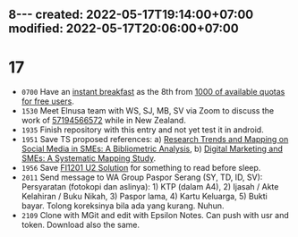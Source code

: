 8---
created: 2022-05-17T19:14:00+07:00
modified: 2022-05-17T20:06:00+07:00
---
# 17
+ `0700` Have an [instant breakfast](https://www.flickr.com/photos/195637519@N06/52079381009) as the 8th from [1000 of available quotas for free users](https://www.theverge.com/2018/11/1/18051950/flickr-1000-photo-limit-free-accounts-changes-pro-subscription-smugmug).
+ `1530` Meet Elnusa team with WS, SJ, MB, SV via Zoom to discuss the work of [57194566572](https://www.scopus.com/authid/detail.uri?authorId=57194566572) while in New Zealand.
+ `1935` Finish repository with this entry and not yet test it in android.
+ `1951` Save TS proposed references: a) [Research Trends and Mapping on Social Media in SMEs: A Bibliometric Analysis](https://osf.io/3ms46/), b) [Digital Marketing and SMEs: A Systematic Mapping Study](https://osf.io/bsah6/).
+ `1956` Save [FI1201 U2 Solution](https://osf.io/fqem6/) for something to read before sleep.
+ `2011` Send message to WA Group Paspor Serang (SY, TD, ID, SV): Persyaratan (fotokopi dan aslinya): 1) KTP (dalam A4), 2) Ijasah / Akte Kelahiran / Buku Nikah, 3) Paspor lama, 4) Kartu Keluarga, 5) Bukti bayar. Tolong koreksinya bila ada yang kurang. Nuhun.
+ `2109` Clone with MGit and edit with Epsilon Notes. Can push with usr and token. Download also the same.